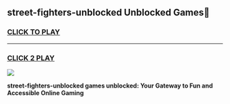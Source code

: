 
## street-fighters-unblocked Unblocked Games👋
<h3>
<a href="https://news.freeplayer.one?title=street-fighters-unblocked&ref=16F">CLICK TO PLAY</a></h3>
<hr>

<h3>
<a href="https://news.freeplayer.one?title=street-fighters-unblocked&ref=16F">CLICK 2 PLAY</a>
  
</h3>

<a href="https://news.freeplayer.one?title=street-fighters-unblocked&ref=16F/"><img src="https://clearcache.store/games.png"></a>


**street-fighters-unblocked games unblocked: Your Gateway to Fun and Accessible Online Gaming**
